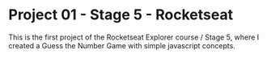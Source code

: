 # Project 01 - Stage 5 - Rocketseat

This is the first project of the Rocketseat Explorer course / Stage 5, where I created a Guess the Number Game with simple javascript concepts.
